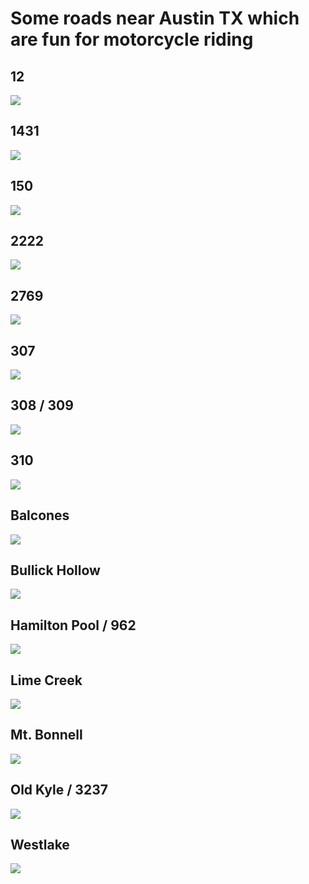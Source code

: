 # Some roads near Austin TX which are fun for motorcycle riding

## 12

[![](media/12.png)](raw/master/media/12.png)

## 1431

![](media/1431.png)

## 150

![](media/150.png)

## 2222

![](media/2222.png)

## 2769

![](media/2769.png)

## 307

![](media/307.png)

## 308 / 309

![](media/308-309.png)

## 310

![](media/310.png)

## Balcones

![](media/balcones.png)

## Bullick Hollow

![](media/bullick-hollow.png)

## Hamilton Pool / 962

![](media/hamilton-pool-962.png)

## Lime Creek

![](media/lime-creek.png)

## Mt. Bonnell

![](media/mt-bonnell.png)

## Old Kyle / 3237

![](media/old-kyle-3237.png)

## Westlake

![](media/westlake.png)
